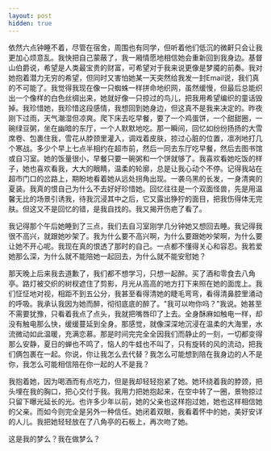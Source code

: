 ```yaml
---
layout: post
hidden: true
---
```

依然六点钟睡不着，尽管在宿舍，周围也有同学，但听着他们低沉的微鼾只会让我更加心烦意乱。我快把自己蒙蔽了，我一厢情愿地相信她会重新回到我身边。基督山伯爵说，希望是人类最宝贵的财富，可希望对于我来说更像是梦魇的前奏。我对她抱着潜力无穷的希望，但同时又害怕她某一天突然给我发一封Email说，我们真的不可能了。我觉得我现在像一只蜘蛛一样拼命地织网，虽然缓慢，但最后总能织出一个像样的白色丝绸出来，她就好像一只掠过的鸟儿，把我用希望编织的童话毁掉。我珍惜她，我珍惜这段感情，我想回到她身边，但这真不是我来决定的。昨夜刚下过雨，天气潮湿但凉爽。爬下床去吃早餐，要了一个鸡蛋饼，一个甜甜圈，一碗绿豆粥，坐在幽暗的东厅，一个人默默地吃。那一瞬间，回忆如纷纷扬扬的大雪席卷、包裹住我，雪花从脖颈里灌入，调戏着皮肤，掠过心脏的位置，凛冽地打几个寒战。多少个早上七点半相约在超市前，然后一同去东厅吃早餐，然后去图书馆或自习室。她的饭量很小，早餐只要一碗粥和一个饼就够了。我喜欢看她吃饭的样子，她也喜欢看我，大大的眼睛，温柔的轮廓，总是让我心动个不停。记得我站在超市门口的岔路上，期盼地看着她从远处拐角出现。一袭乌黑的长发，一身清爽的夏装。我真的恨自己为什么不去好好珍惜她。回忆往往是一个双面怪兽，先是用温馨无比的场景引诱我，待我沉浸其中之后，它又露出狰狞的面目，把我伤得体无完肤。但这又不是回忆的错，是我自找的。我又揭开伤疤了看了。

我记得那个午后她睡到了三点，我们去自习室刚学几分钟她又想回去睡。我记得我很不高兴，就跟她吵架了。我为什么要不高兴啊，为什么要跟她吵架啊，为什么要让她不开心呢。我现在真的恨透了那时的自己。一点都不懂得关心和容忍。我若爱她那么深，为什么就不能陪她一起回去，为什么就不能安慰她？

那天晚上后来我去道歉了，我们都不想学习，只想一起醉。买了酒和零食去八角亭。路灯被交织的树杈遮住了剪影，月光从高高的地方打下来照在她的面庞上。我们怔怔地对视，相距不到五公分，我甚至看得清她的睫毛弯弯，看得清鼻腔里涌动的呼吸。我承认我因为她而醉，彻彻底底的醉了。"我可以吻你吗？"我说。她甚至不需要犹豫，只看着我点了点头，我就把嘴唇印了上去。全身酥麻如触电一样，却没有触电那么快，缓缓蔓延到全身。那感觉，就像深深地沉浸在温柔的大海里，水流微动如此温暖，充满恋慕。那是时间完完全全因我们而静止的一刻，一切都变得那么安静，夏日的蝉也不鸣了，恼人的牛蛙也不叫了，只有旋转的风的流动，把我们俩包裹在一起。你说，你让我怎么去代替？我怎么可能想到陪在我身边的人不是你，我怎么可能相信陪在你一起的人不是我？

我抱着她，因为喝酒而有点吃力，但是我却轻轻抱紧了她。她环绕着我的脖颈，把头埋在我的胸口，把心交付于我。我用力把她抱起来，在空中转了一圈，景物掠过只留下曝光延长的光。也许多少年以前，她的父亲也这样抱过她，她也这样相信她的父亲。而如今则完全是另外一种信任。她闭着双眼，我看着怀中的她，美好安详的人儿。我把她轻轻放在了八角亭的石板上，再次吻了她。

这是我的梦么？我在做梦么？